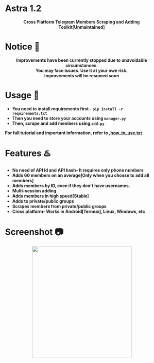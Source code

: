 # Astra 1.2
<p align='center'><b>Cross Platform Telegram Members Scraping and Adding Toolkit[Unmaintained]</b></p>

# Notice 📣

<p align='center'><b> Improvements have been currently stopped due to unavoidable circumstances. <br> You may face issues. Use it at your own risk. <br>
  Improvements will be resumed soon
  </p>

# Usage 🧰

* You need to install requirements first - `pip install -r requirements.txt`
* Then you need to store your accounts using `manager.py`
* Then, scrape and add members using `add.py`

<b> For full tutorial and important information, refer to ,<a href='https://github.com/Cryptonian007/Astra/blob/main/how_to_use.txt'>how_to_use.txt</a> </b>

# Features ♨️

* No need of API Id and API hash- It requires only phone numbers
* Adds 60 members on an average[Only when you choose to add all members]
* Adds members by ID, even if they don't have usernames.
* Multi-session adding 
* Adds members in high speed[Stable]
* Adds to private/public groups
* Scrapes members from private/public groups
* Cross platform- Works in Android[Termux], Linux, Windows, etc

# Screenshot 📷
<p align='center'><img src='https://github.com/Cryptonian007/Astra/blob/main/img/img1.jpg' width='327' height='368.5'></p>
